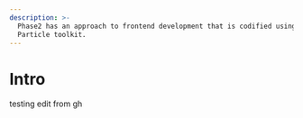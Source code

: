 ```yaml
---
description: >-
  Phase2 has an approach to frontend development that is codified using the
  Particle toolkit.
---
```


# Intro

testing edit from gh
